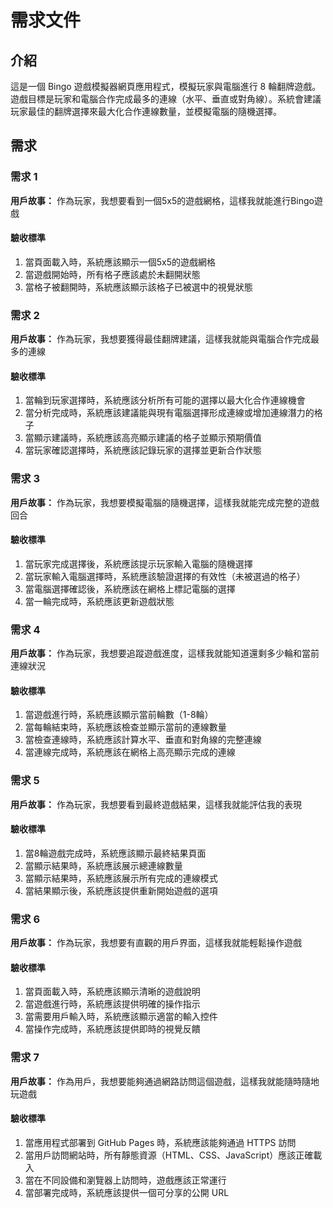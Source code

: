 # 需求文件

## 介紹

這是一個 Bingo 遊戲模擬器網頁應用程式，模擬玩家與電腦進行 8 輪翻牌遊戲。遊戲目標是玩家和電腦合作完成最多的連線（水平、垂直或對角線）。系統會建議玩家最佳的翻牌選擇來最大化合作連線數量，並模擬電腦的隨機選擇。

## 需求

### 需求 1

**用戶故事：** 作為玩家，我想要看到一個5x5的遊戲網格，這樣我就能進行Bingo遊戲

#### 驗收標準

1. 當頁面載入時，系統應該顯示一個5x5的遊戲網格
2. 當遊戲開始時，所有格子應該處於未翻開狀態
3. 當格子被翻開時，系統應該顯示該格子已被選中的視覺狀態

### 需求 2

**用戶故事：** 作為玩家，我想要獲得最佳翻牌建議，這樣我就能與電腦合作完成最多的連線

#### 驗收標準

1. 當輪到玩家選擇時，系統應該分析所有可能的選擇以最大化合作連線機會
2. 當分析完成時，系統應該建議能與現有電腦選擇形成連線或增加連線潛力的格子
3. 當顯示建議時，系統應該高亮顯示建議的格子並顯示預期價值
4. 當玩家確認選擇時，系統應該記錄玩家的選擇並更新合作狀態

### 需求 3

**用戶故事：** 作為玩家，我想要模擬電腦的隨機選擇，這樣我就能完成完整的遊戲回合

#### 驗收標準

1. 當玩家完成選擇後，系統應該提示玩家輸入電腦的隨機選擇
2. 當玩家輸入電腦選擇時，系統應該驗證選擇的有效性（未被選過的格子）
3. 當電腦選擇確認後，系統應該在網格上標記電腦的選擇
4. 當一輪完成時，系統應該更新遊戲狀態

### 需求 4

**用戶故事：** 作為玩家，我想要追蹤遊戲進度，這樣我就能知道還剩多少輪和當前連線狀況

#### 驗收標準

1. 當遊戲進行時，系統應該顯示當前輪數（1-8輪）
2. 當每輪結束時，系統應該檢查並顯示當前的連線數量
3. 當檢查連線時，系統應該計算水平、垂直和對角線的完整連線
4. 當連線完成時，系統應該在網格上高亮顯示完成的連線

### 需求 5

**用戶故事：** 作為玩家，我想要看到最終遊戲結果，這樣我就能評估我的表現

#### 驗收標準

1. 當8輪遊戲完成時，系統應該顯示最終結果頁面
2. 當顯示結果時，系統應該展示總連線數量
3. 當顯示結果時，系統應該展示所有完成的連線模式
4. 當結果顯示後，系統應該提供重新開始遊戲的選項

### 需求 6

**用戶故事：** 作為玩家，我想要有直觀的用戶界面，這樣我就能輕鬆操作遊戲

#### 驗收標準

1. 當頁面載入時，系統應該顯示清晰的遊戲說明
2. 當遊戲進行時，系統應該提供明確的操作指示
3. 當需要用戶輸入時，系統應該顯示適當的輸入控件
4. 當操作完成時，系統應該提供即時的視覺反饋

### 需求 7

**用戶故事：** 作為用戶，我想要能夠通過網路訪問這個遊戲，這樣我就能隨時隨地玩遊戲

#### 驗收標準

1. 當應用程式部署到 GitHub Pages 時，系統應該能夠通過 HTTPS 訪問
2. 當用戶訪問網站時，所有靜態資源（HTML、CSS、JavaScript）應該正確載入
3. 當在不同設備和瀏覽器上訪問時，遊戲應該正常運行
4. 當部署完成時，系統應該提供一個可分享的公開 URL

